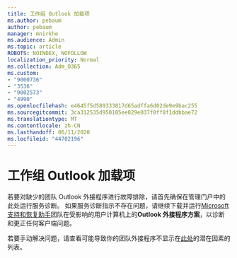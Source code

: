 ```yaml
---
title: 工作组 Outlook 加载项
ms.author: pebaum
author: pebaum
manager: mnirkhe
ms.audience: Admin
ms.topic: article
ROBOTS: NOINDEX, NOFOLLOW
localization_priority: Normal
ms.collection: Adm_O365
ms.custom:
- "9000736"
- "3536"
- "9002573"
- "4990"
ms.openlocfilehash: e4645f5d589333817d65adffa6d02de9e9bac255
ms.sourcegitcommit: 3ca312535d950105ee829e037f0ff8f1ddbbae72
ms.translationtype: MT
ms.contentlocale: zh-CN
ms.lasthandoff: 06/11/2020
ms.locfileid: "44702196"
---
```

# <a name="teams-outlook-add-in"></a>工作组 Outlook 加载项

若要对缺少的团队 Outlook 外接程序进行故障排除，请首先确保在管理门户中的此处运行服务诊断。  如果服务诊断指示不存在问题，请继续下载并运行[Microsoft 支持和恢复助手](https://aka.ms/SaRA-TeamsAddInScenario)团队在受影响的用户计算机上的**Outlook 外接程序方案**，以诊断和更正任何客户端问题。

若要手动解决问题，请查看可能导致你的团队外接程序不显示在[此处](https://docs.microsoft.com/microsoftteams/teams-add-in-for-outlook#teams-meeting-add-in-in-outlook-for-windows-does-not-show)的潜在因素的列表。

